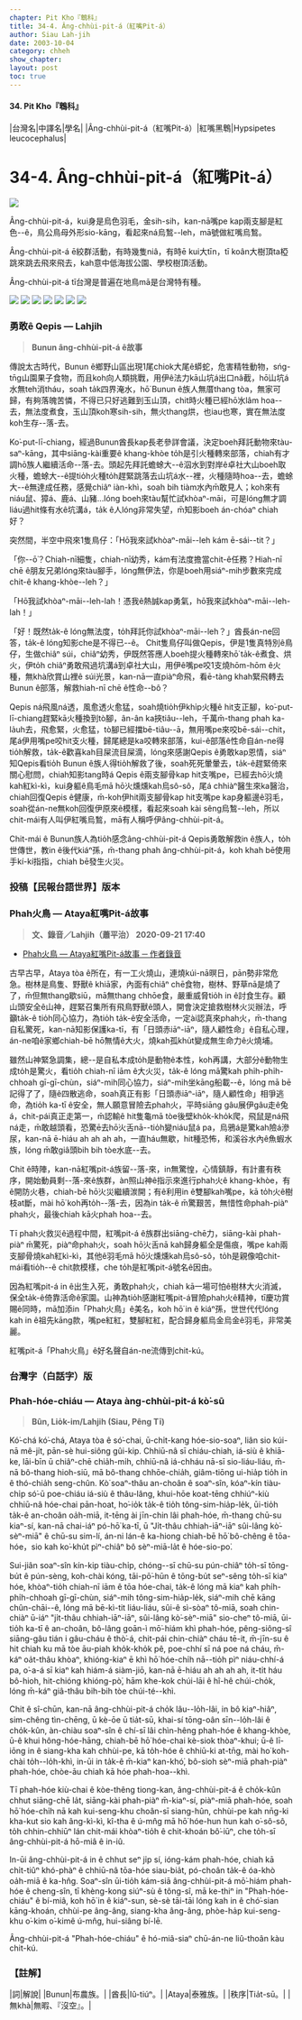 ```yaml
---
chapter: Pit Kho『鵯科』
title: 34-4. Âng-chhùi-pit-á（紅嘴Pit-á）
author: Siau Lah-jih
date: 2003-10-04
category: chheh
show_chapter: 
layout: post
toc: true
---
```


#### 34. Pit Kho『鵯科』


|台灣名|中譯名|學名|
|Âng-chhùi-pit-á（紅嘴Pit-á）|紅嘴黑鵯|Hypsipetes leucocephalus|

# 34-4. Âng-chhùi-pit-á（紅嘴Pit-á）

![](../too5/34/34-4-5.紅嘴pit-á.jpg)


Âng-chhùi-pit-á，kui身是烏色羽毛，金sih-sih，kan-nā嘴pe kap兩支腳是紅色--ê，鳥公鳥母外形sio-kāng，看起來ná烏鶖--leh，mā號做紅嘴烏鶖。

Âng-chhùi-pit-á ē絞群活動，有時幾隻niâ，有時ē kui大tīn，tī koân大樹頂ta椏跳來跳去飛來飛去，kah意中低海拔公園、學校樹頂活動。

Âng-chhùi-pit-á tī台灣是普遍在地鳥mā是台灣特有種。


![](../too5/34/34-4-2.紅嘴pit-á.jpg)
![](../too5/34/34-4-1.紅嘴pit-á.jpg)
![](../too5/34/34-4-3.紅嘴pit-á.jpg)
![](../too5/34/34-4-4.紅嘴pit-á.jpg)
![](../too5/34/34-4-6.紅嘴pit-á.jpg)
![](../too5/34/34-4-8.紅嘴pit-á.jpg)
![](../too5/34/34-4-7.紅嘴pit-á.jpg)


### **勇敢ê Qepis — Lahjih**
>**Bunun âng-chhùi-pit-á ê故事**

傳說太古時代，Bunun ê鄉野山區出現1尾chiok大尾ê蟒蛇，危害精牲動物，sńg-tn̄g山園果子食物，而且koh向人類挑戰，用伊ê法力kā山坑á出口nâ截，hō͘山坑á水無teh消tháu，soah ta̍k四界淹水，hō͘ Bunun ê族人無厝thang tòa，無家可歸，有夠落魄苦憐，不得已只好逃難到玉山頂，chit時火種已經hō͘水lâm hoa--去，無法度煮食，玉山頂koh寒sih-sih，無火thang烘，也iau也寒，實在無法度koh生存--落-去。

Ko͘-put-lī-chiang，經過Bunun酋長kap長老參詳會議，決定boeh拜託動物來tàu-saⁿ-kāng，其中siāng-kài重要ê khang-khòe to̍h是引火種轉來部落，chiah有才調hō͘族人繼續活命--落-去。頭起先拜託蟾蜍大--ê泅水到對岸ê卓社大山boeh取火種，蟾蜍大--ê提tio̍h火種to̍h趕緊跳落去山坑á水--裡，火種隨時hoa--去，蟾蜍大--ê無達成任務，感覺chiâⁿ iàn-khì，soah bih tiàm水內m̄敢見人；koh來有niáu鼠、獐á、鹿á、山豬…lóng boeh來tàu幫忙試khòaⁿ-māi，可是lóng無才調liáu過hit條有水ê坑溝á，ta̍k ê人lóng非常失望，m̄知影boeh án-chóaⁿ chiah好？

突然間，半空中飛來1隻鳥仔：「Hō͘我來試khòaⁿ-māi--leh kám ē-sái--tit？」

「你--ō͘？Chiah-nī細隻，chiah-nī幼秀，kám有法度擔當chit-ê任務？Hiah-nī chē ê朋友兄弟lóng來tàu腳手，lóng無伊法，你是boeh用siáⁿ-mih步數來完成chit-ê khang-khòe--leh？」

「Hō͘我試khòaⁿ-māi--leh-lah！憑我ê熱誠kap勇氣，hō͘我來試khòaⁿ-māi--leh-lah！」

「好！既然ta̍k-ê lóng無法度，to̍h拜託你試khòaⁿ-māi--leh？」酋長án-ne回答，ta̍k-ê lóng知影che是不得已--ê。
Chit隻鳥仔叫做Qepis，伊是1隻真特別ê鳥仔，生做chiâⁿ súi，chiâⁿ幼秀，伊既然答應人boeh提火種轉來hō͘ ta̍k-ê煮食、烘火，伊to̍h chiâⁿ勇敢飛過坑溝á到卓社大山，用伊ê嘴pe咬1支燒hōm-hōm ê火種，無khà欣賞山裡ê súi光景，kan-nā一直piàⁿ命飛，看ē-tàng khah緊飛轉去Bunun ê部落，解救hiah-nī chē ê性命--bô？

Qepis ná飛風ná透，風愈透火愈猛，soah燒tio̍h伊khi̍p火種ê hit支正腳，ko͘-put-lī-chiang趕緊kā火種換到tò腳，ân-ân ka挾tiâu--leh，千萬m̄-thang phah ka-la̍uh去，飛愈緊，火愈猛，tò腳已經擋bē-tiâu--ā，無用嘴pe來咬bē-sái--chit，尾á伊用嘴pe咬hit支火種，歸尾總是ka咬轉來部落，kui-ê部落ê性命自án-ne得tio̍h解救，ta̍k-ê歡喜kah目屎流目屎滴，lóng來感謝Qepis ê勇敢kap恩情，siáⁿ知Qepis看tio̍h Bunun ê族人得tio̍h解救了後，soah死死暈暈去，ta̍k-ê趕緊倚來關心慰問，chiah知影tang時á Qepis ê兩支腳骨kap hit支嘴pe，已經去hō͘火燒kah紅kì-kì，kui身軀ê鳥毛mā hō͘火燻燻kah烏sô-sô，尾á chhiàⁿ醫生來ka醫治，chiah回復Qepis ê健康，m̄-koh伊hit兩支腳骨kap hit支嘴pe kap身軀邊ê羽毛，soah從án-ne無koh回復伊原來ê模樣，看起來soah kài sêng烏鶖--leh，所以chit-mái有人叫伊紅嘴烏鶖，mā有人稱呼伊âng-chhùi-pit-á。

Chit-mái ê Bunun族人為tio̍h感念âng-chhùi-pit-á Qepis勇敢解救in ê族人，to̍h世傳世，教in ê後代kiáⁿ孫，m̄-thang phah âng-chhùi-pit-á，koh khah bē使用手kí-kí指指，chiah bē發生火災。



### 投稿【民報台語世界】版本
### **Phah火鳥 — Ataya紅嘴Pit-á故事**
>**文、錄音／Lahjih（蕭平治） 2020-09-21 17:40**

- [Phah火鳥 — Ataya紅嘴Pit-á故事 ─ 作者錄音](https://www.youtube.com/watch?v=AjyExb2ZLYo&t=6s)

古早古早，Ataya tòa ê所在，有一工火燒山，連燒kúi-nā暝日，pān勢非常危急。樹林是鳥隻、野獸ê khiā家，內面有chiâⁿ chē食物，樹林、野草nā是燒了了，m̄但無thang歇siū，mā無thang chhōe食，嚴重威脅tio̍h in ê討食生存。顧山頭安全ê山神，趕緊召集所有飛鳥野獸ê頭人，開會決定搶救樹林火災辦法，呼籲ta̍k-ê tio̍h同心協力，為tio̍h ta̍k-ê安全活命，一定ài認真來phah火，m̄-thang自私驚死，kan-nā知影保護ka-tī，有「日頭赤iāⁿ-iāⁿ，隨人顧性命」ê自私心理，án-ne咱ê家鄉chiah-bē hō͘無情ê大火，燒kah孤khu̍t變成無生命力ê火燒埔。

雖然山神緊急調集，總--是自私本成to̍h是動物ê本性，koh再講，大部分ê動物生成to̍h是驚火，看tio̍h chiah-nī iām ê大火災，ta̍k-ê lóng mā驚kah phi̍h-phi̍h-chhoah gī-gī-chùn，siáⁿ-mih同心協力，siáⁿ-mih坐kāng船載--ê，lóng mā bē記得了了，隨ê四散逃命，soah真正有影「日頭赤iāⁿ-iāⁿ，隨人顧性命」相爭逃命，為tio̍h ka-tī ê安全，無人願意冒險去phah火，平時siāng gâu展伊gâu走ê兔á，chit-pái真正走第一，m̄認輸ê hit隻龜mā tòe後壁kho̍k-kho̍k爬，飛鼠是ná飛ná走，m̄敢越頭看，恐驚ē去hō͘火舌nā--tio̍h變niáu鼠á pa，烏鴉á是驚kah險á滲尿，kan-nā ē-hiáu ah ah ah ah，一直háu無歇，hit種恐怖，和溪谷水內ê魚蝦水族，lóng m̄敢giâ頭bih bih tòe水底--去。

Chit ê時陣，kan-nā紅嘴pit-á族留--落-來，in無驚惶，心情鎮靜，有計畫有秩序，開始動員剩--落-來ê族群，àn照山神ê指示來進行phah火ê khang-khòe，有ê開防火巷，chiah-bē hō͘火災繼續湠開；有ê利用in ê雙腳kah嘴pe，kā to̍h火ê樹枝at斷，mài hō͘ koh再to̍h--落-去，因為in ta̍k-ê m̄驚艱苦，無惜性命phah-piàⁿ phah火，最後chiah kā火phah hoa--去。

Tī phah火救災ê過程中間，紅嘴pit-á ê族群出siāng-chē力，siāng-kài phah-piàⁿ m̄驚死，piàⁿ命phah火，soah hō͘火舌nā kah歸身軀全是傷痕，嘴pe kah兩支腳骨燒kah紅kì-kì，其他ê羽毛mā hō͘火燻燻kah烏sô-sô，to̍h是親像咱chit-mái看tio̍h--ê chit款模樣，che to̍h是紅嘴pit-á號名ê因由。

因為紅嘴pit-á in ê出生入死，勇敢phah火，chiah kā一場可怕ê樹林大火消滅，保全ta̍k-ê倚靠活命ê家園。山神為tio̍h感謝紅嘴pit-á冒險phah火ê精神，tī慶功賞賜ê同時，mā加添in「Phah火鳥」ê美名，koh hō͘ in ê kiáⁿ孫，世世代代lóng kah in ê祖先kāng款，嘴pe紅紅，雙腳紅紅，配合歸身軀烏金烏金ê羽毛，非常美麗。

紅嘴pit-á「Phah火鳥」ê好名聲自án-ne流傳到chit-kú。



### 台灣字（白話字）版
### **Phah-hóe-chiáu — Ataya àng-chhùi-pit-á kò͘-sū**
>**Bûn, Lio̍k-im/Lahjih (Siau, Pêng Tī)**

Kó͘-chá kó͘-chá, Ataya tòa ê só͘-chai, ū-chi̍t-kang hóe-sio-soaⁿ, liân sio kúi-nā mê-ji̍t, pān-sè hui-siông gûi-kip. Chhiū-nâ sī chiáu-chiah, iá-siù ê khiā-ke, lāi-bīn ū chiâⁿ-chē chia̍h-mi̍h, chhiū-nâ iá-chháu nā-sī sio-liáu-liáu, m̄-nā bô-thang hioh-siū, mā bô-thang chhōe-chia̍h, giâm-tiōng ui-hia̍p tio̍h in ê thó-chia̍h seng-chûn. Kò͘ soaⁿ-thâu an-choân ê soaⁿ-sîn, kóaⁿ-kín tiàu-chi̍p só͘-ū poe-chiáu iá-siù ê thâu-lâng, khui-hōe koat-tēng chhiúⁿ-kiù chhiū-nâ hóe-chai pān-hoat, ho͘-io̍k ta̍k-ê tio̍h tông-sim-hia̍p-le̍k, ūi-tio̍h ta̍k-ê an-choân oa̍h-miā, it-tēng ài jīn-chin lâi phah-hóe, m̄-thang chū-su kiaⁿ-sí, kan-nā chai-iáⁿ pó-hō͘ ka-tī, ū "Ji̍t-thâu chhiah-iāⁿ-iāⁿ sûi-lâng kò͘-sèⁿ-miā" ê chū-su sim-lí, án-ni lán-ê ka-hiong chiah-bē hō͘ bô-chêng ê tōa-hóe，sio kah ko͘-khu̍t pìⁿ-chiâⁿ bô sèⁿ-miā-la̍t ê hóe-sio-po͘.
 
Sui-jiân soaⁿ-sîn kín-kip tiàu-chi̍p, chóng--sī chū-su pún-chiâⁿ to̍h-sī tōng-bu̍t ê pún-sèng, koh-chài kóng, tāi-pō͘-hūn ê tōng-bu̍t seⁿ-sêng to̍h-sī kiaⁿ hóe, khòaⁿ-tio̍h chiah-nī iām ê tōa hóe-chai, ta̍k-ê lóng mā kiaⁿ kah phi̍h-phi̍h-chhoah gī-gī-chùn, siáⁿ-mih tông-sim-hia̍p-le̍k, siáⁿ-mih chē kāng chûn-chāi--ê, lóng mā bē-kì-tit liáu-liáu, sûi-ê sì-sòaⁿ tô-miā, soah chin-chiàⁿ ū-iáⁿ "ji̍t-thâu chhiah-iāⁿ-iāⁿ, sûi-lâng kò͘-sèⁿ-miā" sio-cheⁿ tô-miā, ūi-tio̍h ka-tī ê an-choân, bô-lâng goān-ì mō͘-hiám khì phah-hóe, pêng-siông-sî siāng-gâu tián i gâu-cháu ê thò͘-á, chit-pái chin-chiàⁿ cháu tē-it, m̄-jīn-su ê hit chiah ku mā tòe āu-piah kho̍k-kho̍k pê, poe-chhí sī ná poe ná cháu, m̄-káⁿ oa̍t-thâu khòaⁿ, khióng-kiaⁿ ē khì hō͘ hóe-chi̍h nā--tio̍h pìⁿ niáu-chhí-á pa, o͘-a-á sī kiaⁿ kah hiám-á siàm-jiō, kan-nā ē-hiáu ah ah ah ah, it-ti̍t háu bô-hioh, hit-chióng khióng-pò͘, hām khe-kok chúi-lāi ê hî-hê chúi-cho̍k, lóng m̄-káⁿ giâ-thâu bih-bih tòe chúi-té--khì. 

Chit ê sî-chūn, kan-nā âng-chhùi-pit-á cho̍k lâu--lo̍h-lâi, in bô kiaⁿ-hiâⁿ, sim-chêng tìn-chēng, ū kè-ōe ū tia̍t-sū, khai-sí tōng-oân sīn--lo̍h-lâi ê cho̍k-kûn, àn-chiàu soaⁿ-sîn ê chí-sī lâi chìn-hêng phah-hóe ê khang-khòe, ū-ê khui hông-hóe-hāng, chiah-bē hō͘ hóe-chai kè-siok thòaⁿ-khui; ū-ê lī-iōng in ê siang-kha kah chhùi-pe, kā to̍h-hóe ê chhiū-ki at-tn̄g, mài ho͘ koh-chài to̍h--lo̍h-khì, in-ūi in ta̍k-ê m̄-kiaⁿ kan-khó͘, bô-sioh sèⁿ-miā phah-piàⁿ phah-hóe, chòe-āu chiah kā hóe phah-hoa--khì.
 
Tī phah-hóe kiù-chai ê kòe-thêng tiong-kan, âng-chhùi-pit-á ê cho̍k-kûn chhut siāng-chē la̍t, siāng-kài phah-piàⁿ m̄-kiaⁿ-sí, piàⁿ-miā phah-hóe, soah hō͘ hóe-chi̍h nā kah kui-seng-khu choân-sī siang-hûn, chhùi-pe kah nn̄g-ki kha-kut sio kah âng-kì-kì, kî-tha ê ú-mn̂g mā hō͘ hóe-hun hun kah o͘-sô-sô, to̍h chhin-chhiūⁿ lán chit-mái khòaⁿ-tio̍h ê chit-khoán bô͘-iūⁿ, che to̍h-sī âng-chhùi-pit-á hō-miâ ê in-iû.
 
In-ūi âng-chhùi-pit-á in ê chhut seⁿ ji̍p sí, ióng-kám phah-hóe, chiah kā chi̍t-tiûⁿ khó-phàⁿ ê chhiū-nâ tōa-hóe siau-bia̍t, pó-choân ta̍k-ê óa-khò oa̍h-miā ê ka-hn̂g. Soaⁿ-sîn ūi-tio̍h kám-siā âng-chhùi-pit-á mō͘-hiám phah-hóe ê cheng-sîn, tī khèng-kong siúⁿ-sù ê tông-sî, mā ke-thiⁿ in "Phah-hóe-chiáu" ê bí-miâ, koh hō͘ in ê kiáⁿ-sun, sè-sè tāi-tāi lóng kah in ê chó͘-sian kāng-khoán, chhùi-pe âng-âng, siang-kha âng-âng, phòe-ha̍p kui-seng-khu o͘-kim o͘-kimê ú-mn̂g, hui-siâng bí-lē.
 
Âng-chhùi-pit-á "Phah-hóe-chiáu" ê hó-miâ-siaⁿ chū-án-ne liû-thoân kàu chit-kú.



### 【註解】

|詞|解說|
|Bunun|布農族。|
|酋長|Iû-tiúⁿ。|
|Ataya|泰雅族。|
|秩序|Tia̍t-sū。|
|無khà|無暇、『沒空』。|

